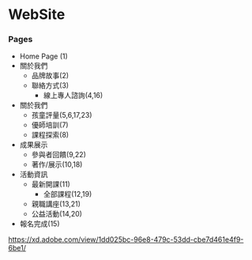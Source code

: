 # WebSite

### Pages

- Home Page (1)
- 關於我們
    - 品牌故事(2)
    - 聯絡方式(3)
        - 線上專人諮詢(4,16) 
- 關於我們
    - 孩童評量(5,6,17,23)
    - 優師培訓(7)
    - 課程探索(8)
- 成果展示
    - 參與者回饋(9,22)
    - 著作/展示(10,18)
- 活動資訊
    - 最新開課(11)
        - 全部課程(12,19) 
    - 親職講座(13,21)
    - 公益活動(14,20)
 - 報名完成(15)

https://xd.adobe.com/view/1dd025bc-96e8-479c-53dd-cbe7d461e4f9-6be1/
